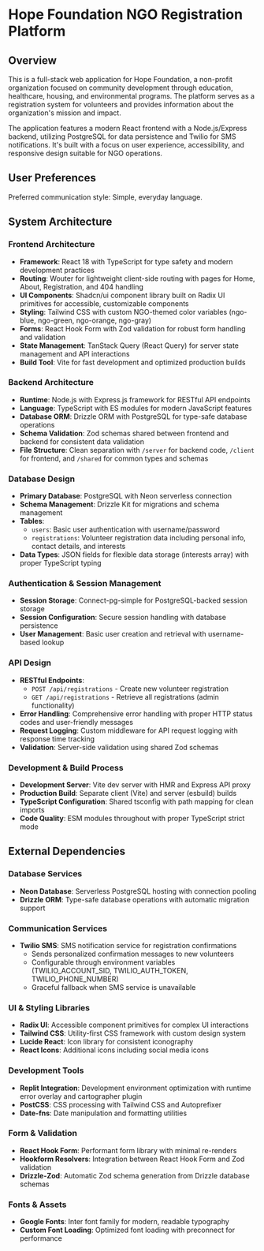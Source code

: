 # Hope Foundation NGO Registration Platform

## Overview

This is a full-stack web application for Hope Foundation, a non-profit organization focused on community development through education, healthcare, housing, and environmental programs. The platform serves as a registration system for volunteers and provides information about the organization's mission and impact.

The application features a modern React frontend with a Node.js/Express backend, utilizing PostgreSQL for data persistence and Twilio for SMS notifications. It's built with a focus on user experience, accessibility, and responsive design suitable for NGO operations.

## User Preferences

Preferred communication style: Simple, everyday language.

## System Architecture

### Frontend Architecture
- **Framework**: React 18 with TypeScript for type safety and modern development practices
- **Routing**: Wouter for lightweight client-side routing with pages for Home, About, Registration, and 404 handling
- **UI Components**: Shadcn/ui component library built on Radix UI primitives for accessible, customizable components
- **Styling**: Tailwind CSS with custom NGO-themed color variables (ngo-blue, ngo-green, ngo-orange, ngo-gray)
- **Forms**: React Hook Form with Zod validation for robust form handling and validation
- **State Management**: TanStack Query (React Query) for server state management and API interactions
- **Build Tool**: Vite for fast development and optimized production builds

### Backend Architecture
- **Runtime**: Node.js with Express.js framework for RESTful API endpoints
- **Language**: TypeScript with ES modules for modern JavaScript features
- **Database ORM**: Drizzle ORM with PostgreSQL for type-safe database operations
- **Schema Validation**: Zod schemas shared between frontend and backend for consistent data validation
- **File Structure**: Clean separation with `/server` for backend code, `/client` for frontend, and `/shared` for common types and schemas

### Database Design
- **Primary Database**: PostgreSQL with Neon serverless connection
- **Schema Management**: Drizzle Kit for migrations and schema management
- **Tables**:
  - `users`: Basic user authentication with username/password
  - `registrations`: Volunteer registration data including personal info, contact details, and interests
- **Data Types**: JSON fields for flexible data storage (interests array) with proper TypeScript typing

### Authentication & Session Management
- **Session Storage**: Connect-pg-simple for PostgreSQL-backed session storage
- **Session Configuration**: Secure session handling with database persistence
- **User Management**: Basic user creation and retrieval with username-based lookup

### API Design
- **RESTful Endpoints**: 
  - `POST /api/registrations` - Create new volunteer registration
  - `GET /api/registrations` - Retrieve all registrations (admin functionality)
- **Error Handling**: Comprehensive error handling with proper HTTP status codes and user-friendly messages
- **Request Logging**: Custom middleware for API request logging with response time tracking
- **Validation**: Server-side validation using shared Zod schemas

### Development & Build Process
- **Development Server**: Vite dev server with HMR and Express API proxy
- **Production Build**: Separate client (Vite) and server (esbuild) builds
- **TypeScript Configuration**: Shared tsconfig with path mapping for clean imports
- **Code Quality**: ESM modules throughout with proper TypeScript strict mode

## External Dependencies

### Database Services
- **Neon Database**: Serverless PostgreSQL hosting with connection pooling
- **Drizzle ORM**: Type-safe database operations with automatic migration support

### Communication Services
- **Twilio SMS**: SMS notification service for registration confirmations
  - Sends personalized confirmation messages to new volunteers
  - Configurable through environment variables (TWILIO_ACCOUNT_SID, TWILIO_AUTH_TOKEN, TWILIO_PHONE_NUMBER)
  - Graceful fallback when SMS service is unavailable

### UI & Styling Libraries
- **Radix UI**: Accessible component primitives for complex UI interactions
- **Tailwind CSS**: Utility-first CSS framework with custom design system
- **Lucide React**: Icon library for consistent iconography
- **React Icons**: Additional icons including social media icons

### Development Tools
- **Replit Integration**: Development environment optimization with runtime error overlay and cartographer plugin
- **PostCSS**: CSS processing with Tailwind CSS and Autoprefixer
- **Date-fns**: Date manipulation and formatting utilities

### Form & Validation
- **React Hook Form**: Performant form library with minimal re-renders
- **Hookform Resolvers**: Integration between React Hook Form and Zod validation
- **Drizzle-Zod**: Automatic Zod schema generation from Drizzle database schemas

### Fonts & Assets
- **Google Fonts**: Inter font family for modern, readable typography
- **Custom Font Loading**: Optimized font loading with preconnect for performance